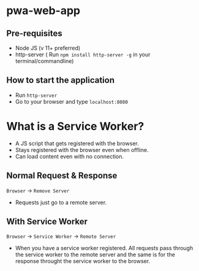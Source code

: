# pwa-web-app

## Pre-requisites

- Node JS (v 11+ preferred)
- http-server ( Run `npm install http-server -g` in your terminal/commandline)

## How to start the application

- Run `http-server`
- Go to your browser and type `localhost:8080`

# What is a Service Worker?

- A JS script that gets registered with the browser.
- Stays registered with the browser even when offline.
- Can load content even with no connection.

## Normal Request & Response

`Browser` -> `Remove Server`

- Requests just go to a remote server.

## With Service Worker

`Browser` -> `Service Worker` -> `Remote Server`

- When you have a service worker registered. All requests pass through 
the service worker to the remote server and the same is for the response
throught the service worker to the browser.